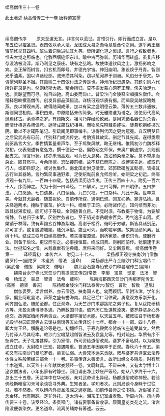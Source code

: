 <!-- { "loadSidebar": true } -->
续高僧传三十一卷


此土著述
续高僧传三十一卷
唐释道宣撰


　　

续高僧传序
　　原夫至道无言。非言何以范世。言惟引行。即行而成立言。是以布五位以擢圣贤。表四依以承人法。龙图成太易之渐龟章启彝伦之用。逮乎素王继辙前修举其四科。班生着词后进弘其九等。皆所谓化道之恒规。言行之权致者也。惟夫大觉之照临也。化敷西壤迹绍东川。踰中古而弥新。历诸华而转盛。虽复应移存没法被浇淳。斯乃利见之康庄。缺有之弘略。故使体道钦风之士。激扬影响之宾。会正解而树言。扣玄机而即号。并德充宇宙。神冠幽明。象设焕乎丹青。智则光乎油素。固以详诸经部。诚未缵其科条。窃以葱河界于剡洲。风俗分于唐梵。华胥撰列非圣不据。其篇则二十四依付法之传是也。神州所纪贤愚杂。其题引则六代所详群录是也。然则统斯大抵。精会所归。莫不振发蒙心网罗正理。俾夫骀足九达。贵踪望而可寻。徇目四驰。高山委而仰止。昔梁沙门金陵释宝唱撰名僧传。会稽释惠皎撰高僧传。创发异部品藻恒流。详核可观华质有据。而缉裒吴越叙略魏燕。良以博观未周。故得随闻成采。加以有梁之盛明德云繁。薄传五三数非通敏。斯则同世相侮。事积由来。中原隐括未传简录。时无雅赡谁为谱之。致使历代高风飒焉终古。余青襟之岁。有顾斯文。祖习乃存经纶攸阙。是用凭诸名器伫对杀青。而情计栖遑各师偏竞。逖听成简载纪相寻。而物忌先鸣藏舟遽往。徒悬积抱终掷光阴。敢以不才辄陈笔记。引疏闻见即事编韦。谅得列代因之更为冠冕。自汉明梦日之后梁武光有已前。代别释门咸流传史。考酌资其故实。删定节其先闻。遂得类缵前驱昌言大宝。季世情絷量重声华。至于鸠聚风猷。略无继绪。惟隋初沙门魏郡释灵裕。仪表缀述有意弘方。撰十德记一卷。偏叙昭玄师保。未奥广嗣通宗。余则孤起支文。薄言行状。终亦未驰高观。可为长太息矣。故沾预染毫之客。莫不望崖而戾止。固其然乎。今余所撰。恐坠接前绪。故不获已而陈之。或博咨先达。或取讯行人。或即目舒之。或讨仇集传。南北国史附见徽音。郊郭碑碣旌其懿德。皆撮其志行举其器略。言约繁简事通野素。足使绍胤前良允师后听。始岠梁之初运。终唐贞观十有九年。一百四十四载。包括岳渎历访华夷。正传三百四十人。附见一百六十人。序而伸之。大为十例一曰译经。二曰解义。三曰习禅。四曰明律。五曰护法。六曰感通。七曰遗身。八曰读诵。九曰兴福。十曰杂科。凡此十条。世罕兼美。今就其尤最者。随篇拟伦。自前传所叙。通例已颁。回互抑扬。寔遵弘捡。且夫经道两术。掩映于嘉苗。护法一科。纲维于正网。必附诸传述。知何绩而非功。取其拔滞宏规。固可标于等级。余则随善立目。不竞时须。布教摄于物情。为要解纷静。节总归于末第。区别世务者也。至于韬光崇岳朝宗百灵。秀气逸于山河。贞槩销于林薄。致有声諠玄谷神游紫烟。高谢于松乔。俯眄于穷辙。斯皆具诸别纪。抑可言乎。或复匿迹城闉。陆沉浮俗。盛业可列。而吹嘘罕遇。故集见绩风素。且树十科。结成三帙号曰续高僧传。若夫搜擢源泒。剖析宪章。组织词令。琢磨行业。则备于后论。更议而引之。必事接恒篇。终成词费。则削同前传。犹恨逮于末法。世挺知名之僧。未觌嘉猷有沦典籍。庶将来同好。又尘斯意焉。
续高僧传卷第一
　　译经篇初　本传六人　附见二十七人。
　　梁扬都正观寺扶南沙门僧伽婆罗传一(曼陀罗　木道贤　僧法　道命)
　　梁扬都庄严寺金陵沙门释宝唱传二(梁武帝　僧朗　梁简文　僧昭)
　　魏北台石窟寺恒安沙门释昙曜传三(昙靖)
　　魏南台永宁寺北天竺沙门菩提流支传四(常景　李廓　宝意　觉定　法场　智希　杨炫之　昙显　智贤　法希　藏称)
　　陈南海郡西天竺沙门拘那罗陀传五(高空　德贤　善吉)
　　陈扬都金陵沙门释法泰传六(智恺　曹毗　智敫　道尼)
　　僧伽婆罗。梁言僧养。亦云僧铠。扶南国人也。幼而颖悟。早附法津。学年出家。偏业阿毗昙论。声荣之盛有誉海南。具足已后广习律藏。勇意观方乐崇开化。闻齐国弘法。随舶至都。住正观寺。为天竺沙门求那跋陀之弟子也。复从跋陀研精方等。未盈炎燠博涉多通。乃解数国书语。值齐历亡坠道教淩夷。婆罗静洁身心外绝交。故拥室栖闲养素资业。大梁御宇搜访术能。以天监五年。被敕征召于杨都寿光殿华林园正观寺占云馆扶南馆等五处传译讫十七年。都合一十一部。四十八卷。即大育王经。解脱道论等是也。初翻经日。于寿光殿武帝躬临法座笔受其文。然后乃付译人尽其经本。敕沙门宝唱慧超僧智法云及袁昙允等。相对疏出。华质有序不坠译宗。天子礼接甚厚。引为家僧。所司资给道俗改观。婆罗不畜私财。以为嚫施成立住寺。太尉临川王宏。接遇隆重。普通五年因疾卒于正观。春秋六十有五。梁初又有扶南沙门曼陀罗者。梁言弘弱。大赍梵本远来贡献。敕与婆罗共译宝云法界体性文殊般若经三部合一十一卷。虽事传译未善梁言。故所出经文多隐质。时有居士木道贤。以天监十五年献优娄频经一卷。文既鲜具。不辩来由。又有太学博士江泌女僧法者。小年出家有时静坐。闭目诵出净土妙庄严等经。始从八岁终于十六。总出三十五卷。天监年中在华光殿。亲对武帝诵出异经。杨都道俗咸称神授。若验佛经斯唯宿习未可余谈窃寻外典。生知者圣。学知者次。此则局谈今身昧于过往耳。若不然者。何以辨内外贤圣浅深之通塞哉。如前传昙谛之忆书镇。近俗崔子之念金环。代有斯踪。定非外托。逮太清中。湘东王记室虞孝敬。学周内外。撰内典传要三十卷。该罗经论。条贯释门。诸有要事备皆收录。颇同皇览类苑之流。渚宫陷没便袭染衣。更名道命。流离关辅亦有著述。云云。
